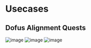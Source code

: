 # Usecases

## Dofus Alignment Quests

![image](https://github.com/user-attachments/assets/f6f368e9-bc1c-422a-a6f4-f89c53ddfcfc)
![image](https://github.com/user-attachments/assets/72b67307-3794-4e9c-b715-c5d6bb449d67)
![image](https://github.com/user-attachments/assets/d3f6ea1f-e14e-44f2-bff3-08e7873b9bda)

